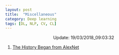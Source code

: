 ```yaml
---
layout: post
title:  "Miscellaneous"
category: Deep learning
tags: [DL, NLP, CV, CL]
---
```






<center> Update: 19/03/2018_09:03:32</center>

  	
1. [ The History Began from AlexNet](https://rawgit.com/elbayadm/PaperNotes/master/notes/misc/2018-The-History-Began-from-AlexNet-A-Comprehensive-Survey-on-Deep-Learning-Approaches.html)
